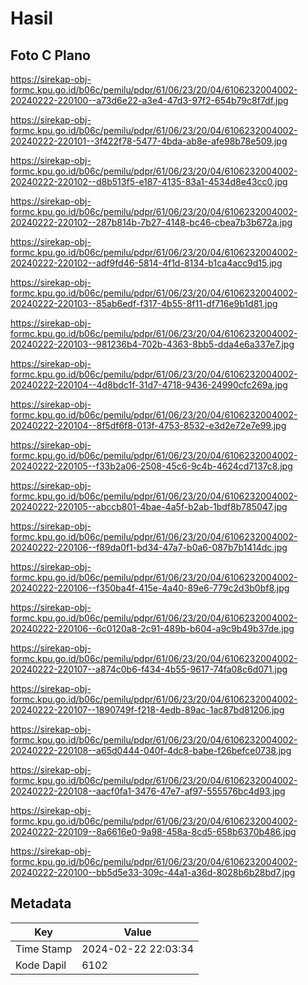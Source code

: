 # Hasil

## Foto C Plano

https://sirekap-obj-formc.kpu.go.id/b06c/pemilu/pdpr/61/06/23/20/04/6106232004002-20240222-220100--a73d6e22-a3e4-47d3-97f2-654b79c8f7df.jpg

https://sirekap-obj-formc.kpu.go.id/b06c/pemilu/pdpr/61/06/23/20/04/6106232004002-20240222-220101--3f422f78-5477-4bda-ab8e-afe98b78e509.jpg

https://sirekap-obj-formc.kpu.go.id/b06c/pemilu/pdpr/61/06/23/20/04/6106232004002-20240222-220102--d8b513f5-e187-4135-83a1-4534d8e43cc0.jpg

https://sirekap-obj-formc.kpu.go.id/b06c/pemilu/pdpr/61/06/23/20/04/6106232004002-20240222-220102--287b814b-7b27-4148-bc46-cbea7b3b672a.jpg

https://sirekap-obj-formc.kpu.go.id/b06c/pemilu/pdpr/61/06/23/20/04/6106232004002-20240222-220102--adf9fd46-5814-4f1d-8134-b1ca4acc9d15.jpg

https://sirekap-obj-formc.kpu.go.id/b06c/pemilu/pdpr/61/06/23/20/04/6106232004002-20240222-220103--85ab6edf-f317-4b55-8f11-df716e9b1d81.jpg

https://sirekap-obj-formc.kpu.go.id/b06c/pemilu/pdpr/61/06/23/20/04/6106232004002-20240222-220103--981236b4-702b-4363-8bb5-dda4e6a337e7.jpg

https://sirekap-obj-formc.kpu.go.id/b06c/pemilu/pdpr/61/06/23/20/04/6106232004002-20240222-220104--4d8bdc1f-31d7-4718-9436-24990cfc269a.jpg

https://sirekap-obj-formc.kpu.go.id/b06c/pemilu/pdpr/61/06/23/20/04/6106232004002-20240222-220104--8f5df6f8-013f-4753-8532-e3d2e72e7e99.jpg

https://sirekap-obj-formc.kpu.go.id/b06c/pemilu/pdpr/61/06/23/20/04/6106232004002-20240222-220105--f33b2a06-2508-45c6-9c4b-4624cd7137c8.jpg

https://sirekap-obj-formc.kpu.go.id/b06c/pemilu/pdpr/61/06/23/20/04/6106232004002-20240222-220105--abccb801-4bae-4a5f-b2ab-1bdf8b785047.jpg

https://sirekap-obj-formc.kpu.go.id/b06c/pemilu/pdpr/61/06/23/20/04/6106232004002-20240222-220106--f89da0f1-bd34-47a7-b0a6-087b7b1414dc.jpg

https://sirekap-obj-formc.kpu.go.id/b06c/pemilu/pdpr/61/06/23/20/04/6106232004002-20240222-220106--f350ba4f-415e-4a40-89e6-779c2d3b0bf8.jpg

https://sirekap-obj-formc.kpu.go.id/b06c/pemilu/pdpr/61/06/23/20/04/6106232004002-20240222-220106--6c0120a8-2c91-489b-b604-a9c9b49b37de.jpg

https://sirekap-obj-formc.kpu.go.id/b06c/pemilu/pdpr/61/06/23/20/04/6106232004002-20240222-220107--a874c0b6-f434-4b55-9617-74fa08c6d071.jpg

https://sirekap-obj-formc.kpu.go.id/b06c/pemilu/pdpr/61/06/23/20/04/6106232004002-20240222-220107--1890749f-f218-4edb-89ac-1ac87bd81206.jpg

https://sirekap-obj-formc.kpu.go.id/b06c/pemilu/pdpr/61/06/23/20/04/6106232004002-20240222-220108--a65d0444-040f-4dc8-babe-f26befce0738.jpg

https://sirekap-obj-formc.kpu.go.id/b06c/pemilu/pdpr/61/06/23/20/04/6106232004002-20240222-220108--aacf0fa1-3476-47e7-af97-555576bc4d93.jpg

https://sirekap-obj-formc.kpu.go.id/b06c/pemilu/pdpr/61/06/23/20/04/6106232004002-20240222-220109--8a6616e0-9a98-458a-8cd5-658b6370b486.jpg

https://sirekap-obj-formc.kpu.go.id/b06c/pemilu/pdpr/61/06/23/20/04/6106232004002-20240222-220100--bb5d5e33-309c-44a1-a36d-8028b6b28bd7.jpg


## Metadata

| Key        | Value               |
| ---------- | ------------------- |
| Time Stamp | 2024-02-22 22:03:34 |
| Kode Dapil | 6102                |



